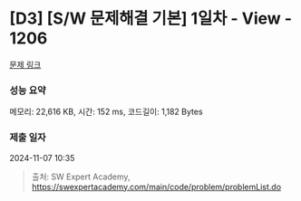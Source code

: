 # [D3] [S/W 문제해결 기본] 1일차 - View - 1206 

[문제 링크](https://swexpertacademy.com/main/code/problem/problemDetail.do?contestProbId=AV134DPqAA8CFAYh) 

### 성능 요약

메모리: 22,616 KB, 시간: 152 ms, 코드길이: 1,182 Bytes

### 제출 일자

2024-11-07 10:35



> 출처: SW Expert Academy, https://swexpertacademy.com/main/code/problem/problemList.do
